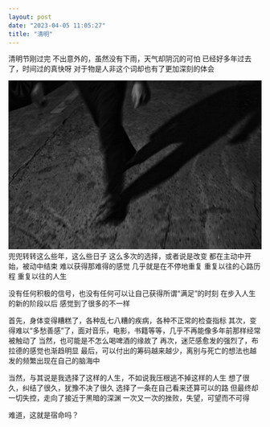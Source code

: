 ```yaml
---
layout: post
date: "2023-04-05 11:05:27"
title: "清明"
---
```



清明节刚过完
不出意外的，虽然没有下雨，天气却阴沉的可怕
已经好多年过去了，时间过的真快呀
对于物是人非这个词却也有了更加深刻的体会

<img alt="rain" src="/assets/posts/alone.jpg" class="post-image"/>
<br>
兜兜转转这么些年，这么些日子
这么多次的选择，或者说是改变
都在主动中开始，被动中结束
难以获得那难得的感觉
几乎就是在不停地重复
重复以往的心路历程
重复以往的人生

没有任何积极的信号，也没有任何可以让自己获得所谓“满足”的时刻
在步入人生的新的阶段以后
感觉到了很多的不一样

首先，身体变得糟糕了，各种乱七八糟的疾病，各种不正常的检查指标
其次，变得难以“多愁善感”了，面对音乐，电影，书籍等等，几乎不再能像多年前那样经常被触动了
当然，也可能是不怎么喝啤酒的缘故了
再次，迷茫感愈发的强烈了，布拉德的感觉也渐趋明显
最后，可以付出的筹码越来越少，离别与死亡的想法也越发的频繁出现在自己的脑海中

当然，与其说是我选择了这样的人生，不如说我压根逃不掉这样的人生
想了很久，纠结了很久，犹豫不决了很久
选择了一条在自己看来还算可以的路
但最终却一切失控，走向了接近于黑暗的深渊
一次又一次的挫败，失望，可望而不可得

难道，这就是宿命吗？